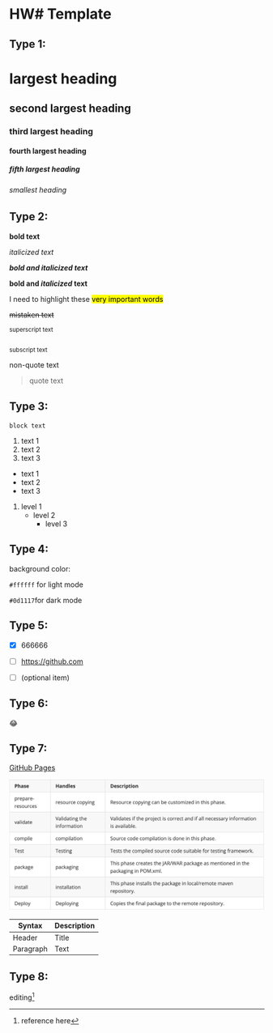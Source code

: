 # HW# Template



## Type 1:
# largest heading
## second largest heading
### third largest heading
#### fourth largest heading
##### fifth largest heading
###### smallest heading



## Type 2:
**bold text**

*italicized text*

***bold and italicized text***

**bold and _italicized_ text**

I need to highlight these <mark>very important words</mark>

~~mistaken text~~

<sup>superscript text</sup>

<sub>subscript text</sub>

non-quote text
> quote text



## Type 3:
```
block text
```

1. text 1
2. text 2
3. text 3

- text 1
- text 2
- text 3

1. level 1
   - level 2
      - level 3



## Type 4:
background color:

`#ffffff` for light mode

`#0d1117`for dark mode



## Type 5:
- [x] 666666
- [ ] https://github.com
- [ ] \(optional item)



## Type 6:
:joy:



## Type 7:
[GitHub Pages](https://pages.github.com/)

![image](./maven_build_lifecycle.png)

| Syntax | Description |
| ----------- | ----------- |
| Header | Title |
| Paragraph | Text |



## Type 8:
editing[^1]

[^1]: reference here

